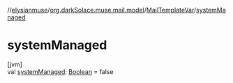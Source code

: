 //[elysianmuse](../../../index.md)/[org.darkSolace.muse.mail.model](../index.md)/[MailTemplateVar](index.md)/[systemManaged](system-managed.md)

# systemManaged

[jvm]\
val [systemManaged](system-managed.md): [Boolean](https://kotlinlang.org/api/latest/jvm/stdlib/kotlin/-boolean/index.html) = false
